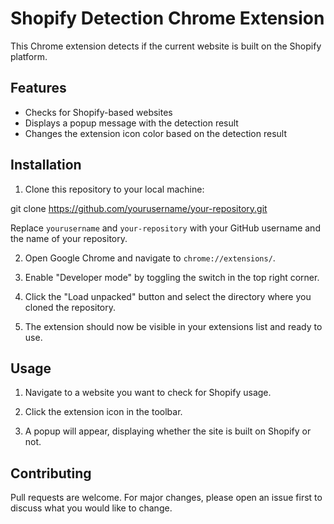 # Shopify Detection Chrome Extension

This Chrome extension detects if the current website is built on the Shopify platform.

## Features

- Checks for Shopify-based websites
- Displays a popup message with the detection result
- Changes the extension icon color based on the detection result

## Installation

1. Clone this repository to your local machine:

git clone https://github.com/yourusername/your-repository.git


Replace `yourusername` and `your-repository` with your GitHub username and the name of your repository.

2. Open Google Chrome and navigate to `chrome://extensions/`.

3. Enable "Developer mode" by toggling the switch in the top right corner.

4. Click the "Load unpacked" button and select the directory where you cloned the repository.

5. The extension should now be visible in your extensions list and ready to use.

## Usage

1. Navigate to a website you want to check for Shopify usage.

2. Click the extension icon in the toolbar.

3. A popup will appear, displaying whether the site is built on Shopify or not.

## Contributing

Pull requests are welcome. For major changes, please open an issue first to discuss what you would like to change.

